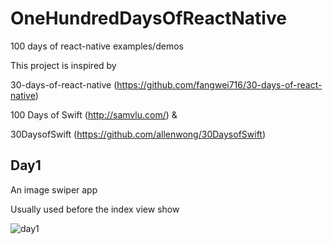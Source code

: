 # OneHundredDaysOfReactNative
100 days of react-native examples/demos

This project is inspired by 

30-days-of-react-native (https://github.com/fangwei716/30-days-of-react-native)

100 Days of Swift (http://samvlu.com/) &

30DaysofSwift (https://github.com/allenwong/30DaysofSwift)

## Day1
An image swiper app

Usually used before the index view show

![day1](http://www.vanadis.cn/screenshots/react-native/ios/day1.gif)

